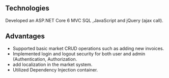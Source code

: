 ## Technologies
 Developed an ASP.NET Core 6 MVC SQL ,JavaScript and jQuery (ajax call).
 
## Advantages
- Supported basic market CRUD operations such as adding new invoices.
- Implemented login and logout security for both user and admin (Authentication, Authorization.
- add localization in the market system.
- Utilized Dependency Injection container.

